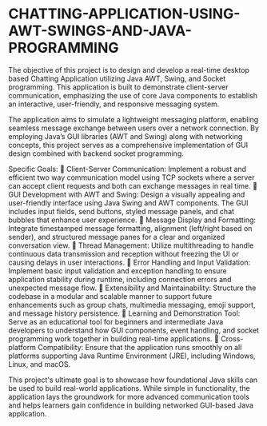 # CHATTING-APPLICATION-USING-AWT-SWINGS-AND-JAVA-PROGRAMMING

The objective of this project is to design and develop a real-time desktop based Chatting Application utilizing Java AWT, Swing, and Socket programming. This application is built to demonstrate client-server communication, emphasizing the use of core Java components to establish an interactive, user-friendly, and responsive messaging system.

The application aims to simulate a lightweight messaging platform, enabling seamless message exchange between users over a network connection. By employing Java’s GUI libraries (AWT and Swing) along with networking concepts, this project serves as a comprehensive implementation of GUI design combined with backend socket programming.

Specific Goals: 
 Client-Server Communication: Implement a robust and efficient two way communication model using TCP sockets where a server can accept client requests and both can exchange messages in real time. 
 GUI Development with AWT and Swing: Design a visually appealing and user-friendly interface using Java Swing and AWT components. The GUI includes input fields, send buttons, styled message panels, and chat bubbles that enhance user experience. 
 Message Display and Formatting: Integrate timestamped message formatting, alignment (left/right based on sender), and structured message panes for a clear and organized conversation view.
 Thread Management: Utilize multithreading to handle continuous data transmission and reception without freezing the UI or causing delays in user interactions. 
 Error Handling and Input Validation: Implement basic input validation and exception handling to ensure application stability during runtime, including connection errors and unexpected message flow. 
 Extensibility and Maintainability: Structure the codebase in a modular and scalable manner to support future enhancements such as group chats, multimedia messaging, emoji support, and message history persistence. 
 Learning and Demonstration Tool: Serve as an educational tool for beginners and intermediate Java developers to understand how GUI components, event handling, and socket programming work together in building real-time applications. 
 Cross-platform Compatibility: Ensure that the application runs smoothly on all platforms supporting Java Runtime Environment (JRE), including Windows, Linux, and macOS. 

This project's ultimate goal is to showcase how foundational Java skills can be used to build real-world applications. While simple in functionality, the application lays the groundwork for more advanced communication tools and helps learners gain confidence in building networked GUI-based Java application.
